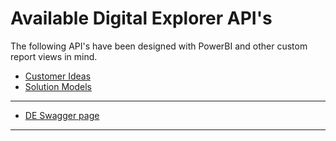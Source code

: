 # Available Digital Explorer API's

The following API's have been designed with PowerBI and other custom report views in mind.




- [Customer Ideas](customerIdeasApi.md)
- [Solution Models](SolutionReportAPI.md)
---

- [DE Swagger page](https://deplatformdev.dxc.com/wwb/swagger-ui.html?urls.primaryName=reporting#/)


---